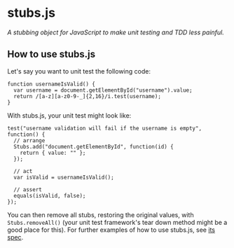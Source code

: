 stubs.js
========
_A stubbing object for JavaScript to make unit testing and TDD less painful._

How to use stubs.js
-----------------------
Let's say you want to unit test the following code: 

    function usernameIsValid() {
      var username = document.getElementById("username").value;
      return /[a-z][a-z0-9-_]{2,16}/i.test(username);
    }

With stubs.js, your unit test might look like:

    test("username validation will fail if the username is empty", function() {
      // arrange
      Stubs.add("document.getElementById", function(id) {
        return { value: "" };
      });

      // act
      var isValid = usernameIsValid();

      // assert
      equals(isValid, false);
    });

You can then remove all stubs, restoring the original values, with `Stubs.removeAll()` (your unit test framework's tear down method might be a good place for this). For further examples of how to use stubs.js, see [its spec](http://github.com/anglicangeek/stubs.js/blob/master/spec/spec.html).
